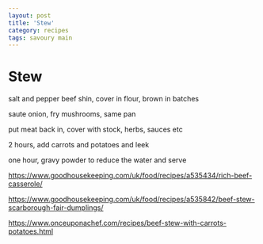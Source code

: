 ```yaml
---
layout: post
title: 'Stew'
category: recipes
tags: savoury main
---
```


# Stew

salt and pepper beef shin, cover in flour, brown in batches

saute onion, fry mushrooms, same pan

put meat back in, cover with stock, herbs, sauces etc

2 hours, add carrots and potatoes and leek

one hour, gravy powder to reduce the water and serve

https://www.goodhousekeeping.com/uk/food/recipes/a535434/rich-beef-casserole/

https://www.goodhousekeeping.com/uk/food/recipes/a535842/beef-stew-scarborough-fair-dumplings/

https://www.onceuponachef.com/recipes/beef-stew-with-carrots-potatoes.html
